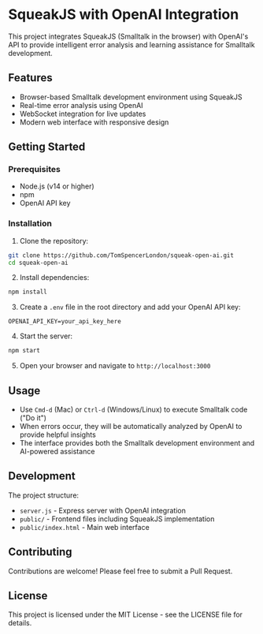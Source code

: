 # SqueakJS with OpenAI Integration

This project integrates SqueakJS (Smalltalk in the browser) with OpenAI's API to provide intelligent error analysis and learning assistance for Smalltalk development.

## Features

- Browser-based Smalltalk development environment using SqueakJS
- Real-time error analysis using OpenAI
- WebSocket integration for live updates
- Modern web interface with responsive design

## Getting Started

### Prerequisites

- Node.js (v14 or higher)
- npm
- OpenAI API key

### Installation

1. Clone the repository:
```bash
git clone https://github.com/TomSpencerLondon/squeak-open-ai.git
cd squeak-open-ai
```

2. Install dependencies:
```bash
npm install
```

3. Create a `.env` file in the root directory and add your OpenAI API key:
```
OPENAI_API_KEY=your_api_key_here
```

4. Start the server:
```bash
npm start
```

5. Open your browser and navigate to `http://localhost:3000`

## Usage

- Use `Cmd-d` (Mac) or `Ctrl-d` (Windows/Linux) to execute Smalltalk code ("Do it")
- When errors occur, they will be automatically analyzed by OpenAI to provide helpful insights
- The interface provides both the Smalltalk development environment and AI-powered assistance

## Development

The project structure:
- `server.js` - Express server with OpenAI integration
- `public/` - Frontend files including SqueakJS implementation
- `public/index.html` - Main web interface

## Contributing

Contributions are welcome! Please feel free to submit a Pull Request.

## License

This project is licensed under the MIT License - see the LICENSE file for details.
